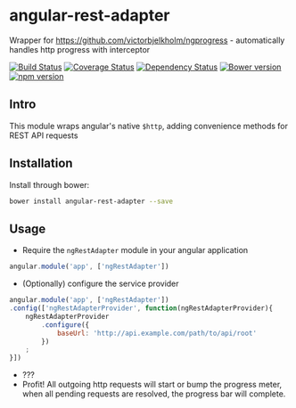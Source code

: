 # angular-rest-adapter
Wrapper for https://github.com/victorbjelkholm/ngprogress - automatically handles http progress with interceptor

[![Build Status](https://travis-ci.org/spira/angular-rest-adapter.svg?branch=master)](https://travis-ci.org/spira/angular-rest-adapter) 
[![Coverage Status](https://coveralls.io/repos/spira/angular-rest-adapter/badge.svg?branch=master)](https://coveralls.io/r/spira/angular-rest-adapter?branch=master)
[![Dependency Status](https://gemnasium.com/spira/angular-rest-adapter.svg)](https://gemnasium.com/spira/angular-rest-adapter)
[![Bower version](https://badge.fury.io/bo/angular-rest-adapter.svg)](http://badge.fury.io/bo/angular-rest-adapter)
[![npm version](https://badge.fury.io/js/angular-rest-adapter.svg)](http://badge.fury.io/js/angular-rest-adapter)

## Intro
This module wraps angular's native `$http`, adding convenience methods for REST API requests
   
## Installation

Install through bower:

```sh
bower install angular-rest-adapter --save
```

## Usage

* Require the `ngRestAdapter` module in your angular application

```js
angular.module('app', ['ngRestAdapter'])
```

* (Optionally) configure the service provider

```js
angular.module('app', ['ngRestAdapter'])
.config(['ngRestAdapterProvider', function(ngRestAdapterProvider){
    ngRestAdapterProvider
        .configure({
            baseUrl: 'http://api.example.com/path/to/api/root'
        })
    ;
}])
```

* ???
* Profit! All outgoing http requests will start or bump the progress meter, when all pending requests are resolved, 
the progress bar will complete.
